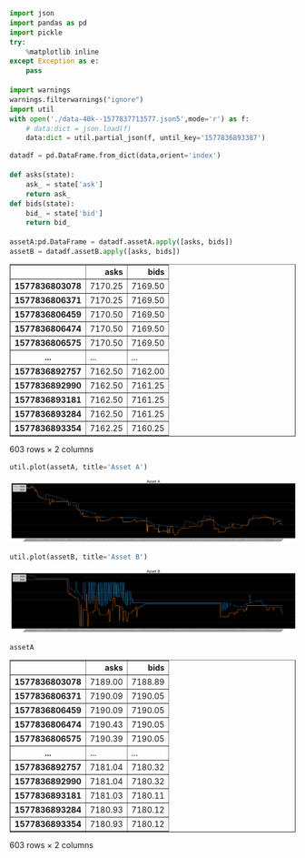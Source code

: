 ```python
import json
import pandas as pd
import pickle
try:
    %matplotlib inline
except Exception as e:
    pass

import warnings
warnings.filterwarnings("ignore")
import util
with open('./data-40k--1577837713577.json5',mode='r') as f:
    # data:dict = json.load(f)
    data:dict = util.partial_json(f, until_key='1577836893387')


```


```python
datadf = pd.DataFrame.from_dict(data,orient='index')

def asks(state):
    ask_ = state['ask']
    return ask_
def bids(state):
    bid_ = state['bid']
    return bid_

assetA:pd.DataFrame = datadf.assetA.apply([asks, bids])
assetB = datadf.assetB.apply([asks, bids])

```




<div>
<style scoped>
    .dataframe tbody tr th:only-of-type {
        vertical-align: middle;
    }

    .dataframe tbody tr th {
        vertical-align: top;
    }

    .dataframe thead th {
        text-align: right;
    }
</style>
<table border="1" class="dataframe">
  <thead>
    <tr style="text-align: right;">
      <th></th>
      <th>asks</th>
      <th>bids</th>
    </tr>
  </thead>
  <tbody>
    <tr>
      <th>1577836803078</th>
      <td>7170.25</td>
      <td>7169.50</td>
    </tr>
    <tr>
      <th>1577836806371</th>
      <td>7170.25</td>
      <td>7169.50</td>
    </tr>
    <tr>
      <th>1577836806459</th>
      <td>7170.50</td>
      <td>7169.50</td>
    </tr>
    <tr>
      <th>1577836806474</th>
      <td>7170.50</td>
      <td>7169.50</td>
    </tr>
    <tr>
      <th>1577836806575</th>
      <td>7170.50</td>
      <td>7169.50</td>
    </tr>
    <tr>
      <th>...</th>
      <td>...</td>
      <td>...</td>
    </tr>
    <tr>
      <th>1577836892757</th>
      <td>7162.50</td>
      <td>7162.00</td>
    </tr>
    <tr>
      <th>1577836892990</th>
      <td>7162.50</td>
      <td>7161.25</td>
    </tr>
    <tr>
      <th>1577836893181</th>
      <td>7162.50</td>
      <td>7161.25</td>
    </tr>
    <tr>
      <th>1577836893284</th>
      <td>7162.50</td>
      <td>7161.25</td>
    </tr>
    <tr>
      <th>1577836893354</th>
      <td>7162.25</td>
      <td>7160.25</td>
    </tr>
  </tbody>
</table>
<p>603 rows × 2 columns</p>
</div>




```python
util.plot(assetA, title='Asset A')
```


![png](output_2_0.png)



```python
util.plot(assetB, title='Asset B')
```


![png](output_3_0.png)



```python
assetA
```




<div>
<style scoped>
    .dataframe tbody tr th:only-of-type {
        vertical-align: middle;
    }

    .dataframe tbody tr th {
        vertical-align: top;
    }

    .dataframe thead th {
        text-align: right;
    }
</style>
<table border="1" class="dataframe">
  <thead>
    <tr style="text-align: right;">
      <th></th>
      <th>asks</th>
      <th>bids</th>
    </tr>
  </thead>
  <tbody>
    <tr>
      <th>1577836803078</th>
      <td>7189.00</td>
      <td>7188.89</td>
    </tr>
    <tr>
      <th>1577836806371</th>
      <td>7190.09</td>
      <td>7190.05</td>
    </tr>
    <tr>
      <th>1577836806459</th>
      <td>7190.09</td>
      <td>7190.05</td>
    </tr>
    <tr>
      <th>1577836806474</th>
      <td>7190.43</td>
      <td>7190.05</td>
    </tr>
    <tr>
      <th>1577836806575</th>
      <td>7190.39</td>
      <td>7190.05</td>
    </tr>
    <tr>
      <th>...</th>
      <td>...</td>
      <td>...</td>
    </tr>
    <tr>
      <th>1577836892757</th>
      <td>7181.04</td>
      <td>7180.32</td>
    </tr>
    <tr>
      <th>1577836892990</th>
      <td>7181.04</td>
      <td>7180.32</td>
    </tr>
    <tr>
      <th>1577836893181</th>
      <td>7181.03</td>
      <td>7180.11</td>
    </tr>
    <tr>
      <th>1577836893284</th>
      <td>7180.93</td>
      <td>7180.12</td>
    </tr>
    <tr>
      <th>1577836893354</th>
      <td>7180.93</td>
      <td>7180.12</td>
    </tr>
  </tbody>
</table>
<p>603 rows × 2 columns</p>
</div>



